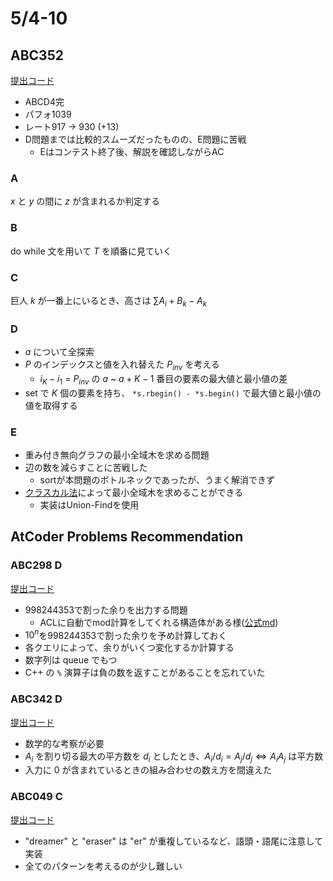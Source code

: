 # 5/4-10

## ABC352

[提出コード](https://atcoder.jp/contests/abc352/submissions?f.Task=&f.LanguageName=&f.Status=&f.User=dye8128)

- ABCD4完
- パフォ1039
- レート917 -> 930 (+13)
- D問題までは比較的スムーズだったものの、E問題に苦戦
  - Eはコンテスト終了後、解説を確認しながらAC

### A

$x$ と $y$ の間に $z$ が含まれるか判定する

### B

do while 文を用いて $T$ を順番に見ていく

### C

巨人 $k$ が一番上にいるとき、高さは $\sum A_i + B_k - A_k$

### D

- $a$ について全探索
- $P$ のインデックスと値を入れ替えた $P_{inv}$ を考える
  - $i_K-i_1$ = $P_{inv}$ の $a$ ~ $a + K - 1$ 番目の要素の最大値と最小値の差
- set で $K$ 個の要素を持ち、 `*s.rbegin() - *s.begin()` で最大値と最小値の値を取得する

### E

- 重み付き無向グラフの最小全域木を求める問題
- 辺の数を減らすことに苦戦した
  - sortが本問題のボトルネックであったが、うまく解消できず
- [クラスカル法](http://www.iee.e.titech.ac.jp/~shioura/teaching/opt15/optim15-08.pdf)によって最小全域木を求めることができる
  - 実装はUnion-Findを使用

## AtCoder Problems Recommendation

### ABC298 D

[提出コード](https://atcoder.jp/contests/abc298/submissions/53250644)

- 998244353で割った余りを出力する問題
  - ACLに自動でmod計算をしてくれる構造体がある様([公式md](https://github.com/atcoder/ac-library/blob/master/document_ja/modint.md))
- $10^n$を998244353で割った余りを予め計算しておく
- 各クエリによって、余りがいくつ変化するか計算する
- 数字列は queue でもつ
- C++ の `%` 演算子は負の数を返すことがあることを忘れていた

### ABC342 D

[提出コード](https://atcoder.jp/contests/abc342/submissions/53276463)

- 数学的な考察が必要
- $A_i$ を割り切る最大の平方数を $d_i$ としたとき、$A_i/d_i = A_j/d_j \Leftrightarrow A_iA_j$ は平方数
- 入力に 0 が含まれているときの組み合わせの数え方を間違えた

### ABC049 C

[提出コード](https://atcoder.jp/contests/abc049/submissions/53297659)

- "dreamer" と "eraser" は "er" が重複しているなど、語頭・語尾に注意して実装
- 全てのパターンを考えるのが少し難しい
